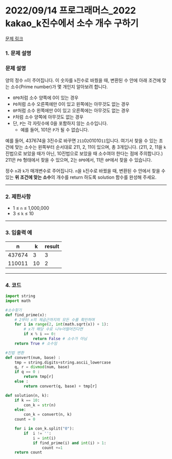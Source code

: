 # 2022/09/14 프로그래머스_2022 kakao_k진수에서 소수 개수 구하기

[문제 링크](https://school.programmers.co.kr/learn/courses/30/lessons/92335)

### **1. 문제 설명**

### 문제 설명

양의 정수 `n`이 주어집니다. 이 숫자를 `k`진수로 바꿨을 때, 변환된 수 안에 아래 조건에 맞는 소수(Prime number)가 몇 개인지 알아보려 합니다.

- `0P0`처럼 소수 양쪽에 0이 있는 경우
- `P0`처럼 소수 오른쪽에만 0이 있고 왼쪽에는 아무것도 없는 경우
- `0P`처럼 소수 왼쪽에만 0이 있고 오른쪽에는 아무것도 없는 경우
- `P`처럼 소수 양쪽에 아무것도 없는 경우
- 단, `P`는 각 자릿수에 0을 포함하지 않는 소수입니다.
    - 예를 들어, 101은 `P`가 될 수 없습니다.

예를 들어, 437674을 3진수로 바꾸면 `211`0`2`01010`11`입니다. 여기서 찾을 수 있는 조건에 맞는 소수는 왼쪽부터 순서대로 211, 2, 11이 있으며, 총 3개입니다. (211, 2, 11을 `k`진법으로 보았을 때가 아닌, 10진법으로 보았을 때 소수여야 한다는 점에 주의합니다.) 211은 `P0` 형태에서 찾을 수 있으며, 2는 `0P0`에서, 11은 `0P`에서 찾을 수 있습니다.

정수 `n`과 `k`가 매개변수로 주어집니다. `n`을 `k`진수로 바꿨을 때, 변환된 수 안에서 찾을 수 있는 **위 조건에 맞는 소수**의 개수를 return 하도록 solution 함수를 완성해 주세요.

---

### **2. 제한사항**

- 1 ≤ `n` ≤ 1,000,000
- 3 ≤ `k` ≤ 10

---

### **3. 입출력 예**

| n | k | result |
| --- | --- | --- |
| 437674 | 3 | 3 |
| 110011 | 10 | 2 |

---

### 4. 코드

```python
import string
import math

#소수찾기
def find_prime(x):
    # 2부터 x의 제곱근까지의 모든 수를 확인하며
    for i in range(2, int(math.sqrt(x)) + 1):
        # x가 해당 수로 나누어떨어진다면
        if x % i == 0:
            return False # 소수가 아님
    return True # 소수임

#진법 변환
def convert(num, base) :
    tmp = string.digits+string.ascii_lowercase
    q, r = divmod(num, base)
    if q == 0 :
        return tmp[r] 
    else :
        return convert(q, base) + tmp[r]

def solution(n, k):
    if k == 10:
        con_k = str(n)
    else:
        con_k = convert(n, k)
    count = 0

    for i in con_k.split("0"):        
        if  i != '':
            i = int(i)
            if find_prime(i) and int(i) > 1:
                count +=1 
    return count
```